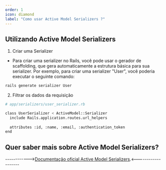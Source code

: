 ```yaml
---
order: 1
icon: diamond
label: "Como usar Active Model Serializers ?"
---
```


<!-- Araújo -->

## Utilizando Active Model Serializers

1. Criar uma Serializer

- Para criar uma serializer no Rails, você pode usar o gerador de scaffolding, que gera automaticamente a estrutura básica para sua serializer. Por exemplo, para criar uma serializer "User", você poderia executar o seguinte comando:

```bash
rails generate serializer User
```

2. Filtrar os dados da requisição

```bash
# app/serializers/user_serializer.rb

class UserSerializer < ActiveModel::Serializer
  include Rails.application.routes.url_helpers
  
  attributes :id, :name, :email, :authentication_token
end
```

## Quer saber mais sobre Active Model Serializers?

------------>[Documentação oficial Active Model Serializers](https://github.com/rails-api/active_model_serializers).<-------------------






